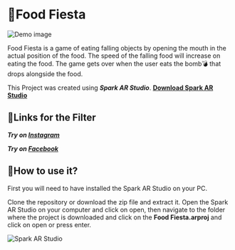 # 🍕Food Fiesta

![Demo image](https://i.imgur.com/5HTsQD9.gif)

Food Fiesta is a game of eating falling objects by opening the mouth in the actual position of the food. The speed of the falling food will increase on eating the food.
The game gets over when the user eats the bomb💣 that drops alongside the food.

This Project was created using ***Spark AR Studio***. [**Download Spark AR Studio**](https://sparkar.facebook.com/ar-studio/download)

## 📌Links for the Filter

***Try on [Instagram](https://www.instagram.com/ar/768866451179776/)***

***Try on [Facebook](https://www.facebook.com/fbcameraeffects/tryit/768866451179776/)***

## 🎯How to use it?
First you will need to have installed the Spark AR Studio on your PC.

Clone the repository or download the zip file and extract it. Open the Spark AR Studio on your computer and click on open, then navigate to the folder where the project is downloaded and click on the **Food Fiesta.arproj** and click on open or press enter.

![Spark AR Studio](https://i.imgur.com/mLhg8TB.png)
